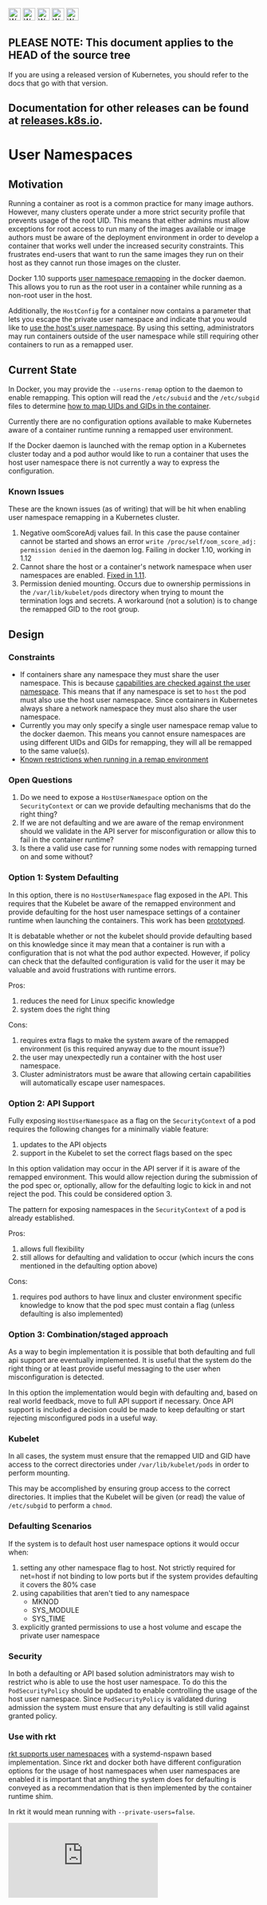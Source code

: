 <!-- BEGIN MUNGE: UNVERSIONED_WARNING -->

<!-- BEGIN STRIP_FOR_RELEASE -->

<img src="http://kubernetes.io/kubernetes/img/warning.png" alt="WARNING"
     width="25" height="25">
<img src="http://kubernetes.io/kubernetes/img/warning.png" alt="WARNING"
     width="25" height="25">
<img src="http://kubernetes.io/kubernetes/img/warning.png" alt="WARNING"
     width="25" height="25">
<img src="http://kubernetes.io/kubernetes/img/warning.png" alt="WARNING"
     width="25" height="25">
<img src="http://kubernetes.io/kubernetes/img/warning.png" alt="WARNING"
     width="25" height="25">

<h2>PLEASE NOTE: This document applies to the HEAD of the source tree</h2>

If you are using a released version of Kubernetes, you should
refer to the docs that go with that version.

Documentation for other releases can be found at
[releases.k8s.io](http://releases.k8s.io).
</strong>
--

<!-- END STRIP_FOR_RELEASE -->

<!-- END MUNGE: UNVERSIONED_WARNING -->

# User Namespaces

## Motivation

Running a container as root is a common practice for many
image authors. However, many clusters operate under a more strict
security profile that prevents usage of the root UID. This means that
either admins must allow exceptions for root access to run many of
the images available or image authors must be aware of the deployment
environment in order to develop a container that works well under
the increased security constraints. This frustrates end-users that
want to run the same images they run on their host as they cannot
run those images on the cluster.

Docker 1.10 supports [user namespace remapping](https://docs.docker.com/v1.10/engine/reference/commandline/daemon/#daemon-user-namespace-options)
in the docker daemon.  This allows you to run as the root user in a
container while running as a non-root user in the host.

Additionally, the `HostConfig` for a container now contains a parameter
that lets you escape the private user namespace and indicate that you
would like to [use the host's user namespace](https://github.com/docker/engine-api/blob/master/types/container/host_config.go#L310).
By using this setting, administrators may run containers outside of the user
namespace while still requiring other containers to run as a remapped
user.

## Current State

In Docker, you may provide the `--userns-remap` option to the daemon
to enable remapping.  This option will read the `/etc/subuid` and
the `/etc/subgid` files to determine [how to map UIDs and GIDs
in the container](https://docs.docker.com/engine/reference/commandline/dockerd/#detailed-information-on-subuidsubgid-ranges).

Currently there are no configuration options available to make
Kubernetes aware of a container runtime running a remapped user
environment.

If the Docker daemon is launched with the remap option in a Kubernetes
cluster today and a pod author would like to run a container that uses
the host user namespace there is not currently a way to express the
configuration.

### Known Issues

These are the known issues (as of writing) that will be hit when
enabling user namespace remapping in a Kubernetes cluster.

1. Negative oomScoreAdj values fail.  In this case the pause container
cannot be started and shows an error `write /proc/self/oom_score_adj: permission denied`
in the daemon log.  Failing in docker 1.10, working in 1.12
1. Cannot share the host or a container's network namespace when user
namespaces are enabled.  [Fixed in 1.11](https://github.com/docker/docker/pull/21383).
1. Permission denied mounting.  Occurs due to ownership permissions
in the `/var/lib/kubelet/pods` directory when trying to mount the
termination logs and secrets.  A workaround (not a solution) is to
change the remapped GID to the root group.

## Design

### Constraints

* If containers share any namespace they must share the user namespace.
This is because [capabilities are checked against the user namespace](http://man7.org/linux/man-pages/man7/user_namespaces.7.html).
This means that if any namespace is set to `host` the pod must
also use the host user namespace.  Since containers in Kubernetes
always share a network namespace they must also share the user
namespace.
* Currently you may only specify a single user namespace remap value
to the docker daemon.  This means you cannot ensure namespaces are
using different UIDs and GIDs for remapping, they will all be remapped
to the same value(s).
* [Known restrictions when running in a remap environment](https://docs.docker.com/engine/reference/commandline/dockerd/#user-namespace-known-restrictions)

### Open Questions

1.  Do we need to expose a `HostUserNamespace` option on the `SecurityContext`
or can we provide defaulting mechanisms that do the right thing?
1.  If we are not defaulting and we are aware of the remap environment
should we validate in the API server for misconfiguration or allow
this to fail in the container runtime?
1.  Is there a valid use case for running some nodes with remapping
turned on and some without?

### Option 1: System Defaulting

In this option, there is no `HostUserNamespace` flag exposed in the API.
This requires that the Kubelet be aware of the remapped environment and
provide defaulting for the host user namespace settings of a container
runtime when launching the containers.  This work has been
[prototyped](https://github.com/kubernetes/kubernetes/pull/31169).

It is debatable whether or not the kubelet should provide defaulting based on
this knowledge since it may mean that a container is run with a
configuration that is not what the pod author expected.  However, if
policy can check that the defaulted configuration is valid for the
user it may be valuable and avoid frustrations with runtime errors.

Pros:

1. reduces the need for Linux specific knowledge
1. system does the right thing

Cons:

1. requires extra flags to make the system aware of the remapped
environment (is this required anyway due to the mount issue?)
1. the user may unexpectedly run a container with the host user namespace.
1. Cluster administrators must be aware that allowing certain capabilities will automatically escape user namespaces.

### Option 2: API Support

Fully exposing `HostUserNamespace` as a flag on the `SecurityContext` of
a pod requires the following changes for a minimally viable feature:

1. updates to the API objects
1. support in the Kubelet to set the correct flags based on the spec

In this option validation may occur in the API server if it is aware
of the remapped environment.  This would allow rejection during the
submission of the pod spec or, optionally, allow for the defaulting
logic to kick in and not reject the pod.  This could be considered
option 3.

The pattern for exposing namespaces in the `SecurityContext` of a pod
is already established.

Pros:

1. allows full flexibility
1. still allows for defaulting and validation to occur (which incurs the
cons mentioned in the defaulting option above)

Cons:

1. requires pod authors to have linux and cluster environment specific
knowledge to know that the pod spec must contain a flag (unless defaulting
is also implemented)

### Option 3: Combination/staged approach

As a way to begin implementation it is possible that both defaulting
and full api support are eventually implemented.  It is useful that
the system do the right thing or at least provide useful messaging
to the user when misconfiguration is detected.

In this option the implementation would begin with defaulting and, based
on real world feedback, move to full API support if necessary.  Once
API support is included a decision could be made to keep defaulting
or start rejecting misconfigured pods in a useful way.

### Kubelet

In all cases, the system must ensure that the remapped UID and GID have
access to the correct directories under `/var/lib/kubelet/pods` in order
to perform mounting.

This may be accomplished by ensuring group access to the correct
directories.  It implies that the Kubelet will be given (or read)
the value of `/etc/subgid` to perform a `chmod`.

### Defaulting Scenarios

If the system is to default host user namespace options it would occur
when:

1.  setting any other namespace flag to host.  Not strictly
required for net=host if not binding to low ports but if the system
provides defaulting it covers the 80% case
1.  using capabilities that aren't tied to any namespace
    * MKNOD
    * SYS_MODULE
    * SYS_TIME
1.  explicitly granted permissions to use a host volume and escape the private user namespace

### Security

In both a defaulting or API based solution administrators may wish to
restrict who is able to use the host user namespace.  To do this the
`PodSecurityPolicy` should be updated to enable controlling the
usage of the host user namespace.  Since `PodSecurityPolicy` is
validated during admission the system must ensure that any defaulting
is still valid against granted policy.

### Use with rkt

[rkt supports user namespaces](https://coreos.com/rkt/docs/latest/devel/user-namespaces.html)
with a systemd-nspawn based implementation.  Since rkt and docker both
have different configuration options for the usage of host namespaces
when user namespaces are enabled it is important that anything the
system does for defaulting is conveyed as a recommendation that is
then implemented by the container runtime shim.

In rkt it would mean running with `--private-users=false`.


<!-- BEGIN MUNGE: GENERATED_ANALYTICS -->
[![Analytics](https://kubernetes-site.appspot.com/UA-36037335-10/GitHub/docs/proposals/user-namespace.md?pixel)]()
<!-- END MUNGE: GENERATED_ANALYTICS -->
